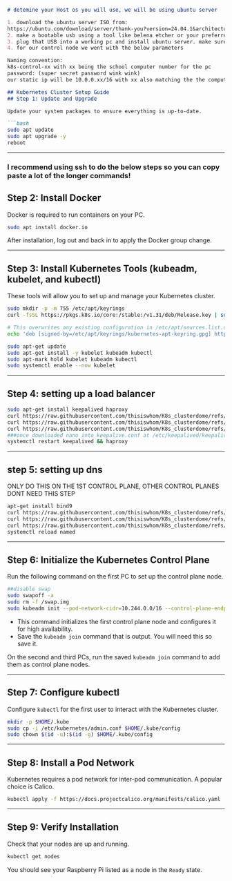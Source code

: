 ```markdown
# detemine your Host os you will use, we will be using ubuntu server

1. download the ubuntu server ISO from: 
https://ubuntu.com/download/server/thank-you?version=24.04.1&architecture=amd64&lts=true
2. make a bootable usb using a tool like belena etcher or your preferred method. 
3. plug that USB into a working pc and install ubuntu server. make sure to install ssh, everything else can be default/below
4. for our control node we went with the below parameters

Naming convention: 
k8s-control-xx with xx being the school computer number for the pc
password: (super secret password wink wink)
our static ip will be 10.0.0.xx/16 with xx also matching the the computer number

## Kubernetes Cluster Setup Guide
## Step 1: Update and Upgrade

Update your system packages to ensure everything is up-to-date.

```bash
sudo apt update
sudo apt upgrade -y
reboot
```

---
### I recommend using ssh to do the below steps so you can copy paste a lot of the longer commands!

## Step 2: Install Docker

Docker is required to run containers on your PC.

```bash
sudo apt install docker.io
```

After installation, log out and back in to apply the Docker group change.

---

## Step 3: Install Kubernetes Tools (kubeadm, kubelet, and kubectl)

These tools will allow you to set up and manage your Kubernetes cluster.

```bash
sudo mkdir -p -m 755 /etc/apt/keyrings
curl -fsSL https://pkgs.k8s.io/core:/stable:/v1.31/deb/Release.key | sudo gpg --dearmor -o /etc/apt/keyrings/kubernetes-apt-keyring.gpg

# This overwrites any existing configuration in /etc/apt/sources.list.d/kubernetes.list
echo 'deb [signed-by=/etc/apt/keyrings/kubernetes-apt-keyring.gpg] https://pkgs.k8s.io/core:/stable:/v1.31/deb/ /' | sudo tee /etc/apt/sources.list.d/kubernetes.list

sudo apt-get update
sudo apt-get install -y kubelet kubeadm kubectl
sudo apt-mark hold kubelet kubeadm kubectl
sudo systemctl enable --now kubelet

```

---
## Step 4: setting up a load balancer
```bash
sudo apt-get install keepalived haproxy
curl https://raw.githubusercontent.com/thisiswhom/K8s_clusterdome/refs/heads/main/Control%20Node/haproxy.cfg -o /etc/haproxy/haproxy.cfg
curl https://raw.githubusercontent.com/thisiswhom/K8s_clusterdome/refs/heads/main/Control%20Node/keepalived.conf -o /etc/keepalived/keepalived.conf
curl https://raw.githubusercontent.com/thisiswhom/K8s_clusterdome/refs/heads/main/Control%20Node/check_apiserver.sh -o /etc/keepalived/check_apiserver.sh
###once downloaded nano into keepalive.conf at /etc/keepalived/keepalived.conf and change interface to what matches your control planes name you can get this by running "ip -br a"
systemctl restart keepalived && haproxy
```
___
## step 5: setting up dns
ONLY DO THIS ON THE 1ST CONTROL PLANE, OTHER CONTROL PLANES DONT NEED THIS STEP

```bash
apt-get install bind9
curl https://raw.githubusercontent.com/thisiswhom/K8s_clusterdome/refs/heads/main/Control%20Node/db.cohort8 -o /etc/bind/db.cohort8
curl https://raw.githubusercontent.com/thisiswhom/K8s_clusterdome/refs/heads/main/Control%20Node/db.10.0.0 -o /etc/bind/db.10.0.0
curl https://raw.githubusercontent.com/thisiswhom/K8s_clusterdome/refs/heads/main/Control%20Node/named.conf.local -o /etc/bind/named.conf.local
systemctl reload named
```
___
## Step 6: Initialize the Kubernetes Control Plane

Run the following command on the first PC to set up the control plane node.

```bash
##disable swap
sudo swapoff -a
sudo rm -f /swap.img 
sudo kubeadm init --pod-network-cidr=10.244.0.0/16 --control-plane-endpoint="k8s-api.cohort8.local:7443"
```

- This command initializes the first control plane node and configures it for high availability.
- Save the `kubeadm join` command that is output. You will need this so save it.

On the second and third PCs, run the saved `kubeadm join` command to add them as control plane nodes.

---

## Step 7: Configure kubectl

Configure `kubectl` for the first user to interact with the Kubernetes cluster.

```bash
mkdir -p $HOME/.kube
sudo cp -i /etc/kubernetes/admin.conf $HOME/.kube/config
sudo chown $(id -u):$(id -g) $HOME/.kube/config
```

---

## Step 8: Install a Pod Network

Kubernetes requires a pod network for inter-pod communication. A popular choice is Calico.

```bash
kubectl apply -f https://docs.projectcalico.org/manifests/calico.yaml
```
---

## Step 9: Verify Installation

Check that your nodes are up and running.
```bash
kubectl get nodes
```

You should see your Raspberry Pi listed as a node in the `Ready` state.
```
